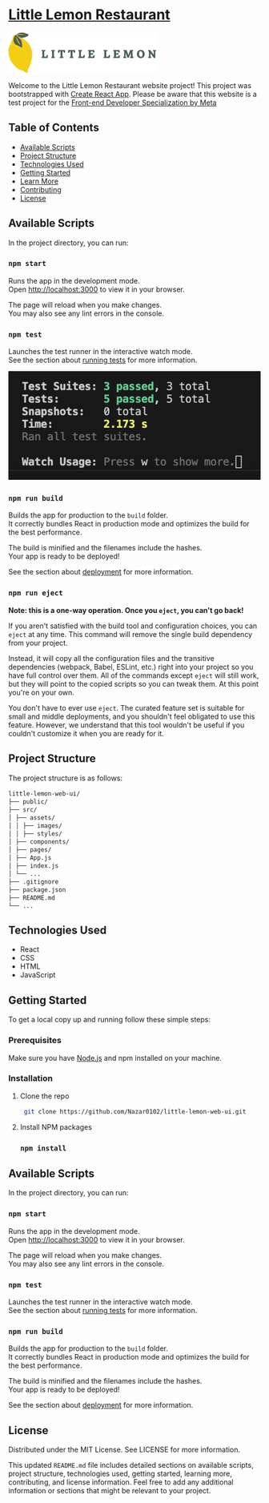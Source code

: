 # [Little Lemon Restaurant](https://nazar0102.github.io/little-lemon-web-ui/)
![alt text](https://github.com/Nazar0102/little-lemon-web-ui/blob/main/src/assets/images/Logo.svg?raw=true)

Welcome to the Little Lemon Restaurant website project! This project was bootstrapped with [Create React App](https://github.com/facebook/create-react-app).
Please be aware that this website is a test project for the [Front-end Developer Specialization by Meta](https://www.coursera.org/professional-certificates/meta-front-end-developer)

## Table of Contents

- [Available Scripts](#available-scripts)
- [Project Structure](#project-structure)
- [Technologies Used](#technologies-used)
- [Getting Started](#getting-started)
- [Learn More](#learn-more)
- [Contributing](#contributing)
- [License](#license)

## Available Scripts

In the project directory, you can run:

### `npm start`

Runs the app in the development mode.\
Open [http://localhost:3000](http://localhost:3000) to view it in your browser.

The page will reload when you make changes.\
You may also see any lint errors in the console.

### `npm test`

Launches the test runner in the interactive watch mode.\
See the section about [running tests](https://facebook.github.io/create-react-app/docs/running-tests) for more information.

![alt text](https://github.com/Nazar0102/little-lemon-web-ui/blob/main/src/assets/images/temp/testing.png?raw=true)


### `npm run build`

Builds the app for production to the `build` folder.\
It correctly bundles React in production mode and optimizes the build for the best performance.

The build is minified and the filenames include the hashes.\
Your app is ready to be deployed!

See the section about [deployment](https://facebook.github.io/create-react-app/docs/deployment) for more information.

### `npm run eject`

**Note: this is a one-way operation. Once you `eject`, you can't go back!**

If you aren't satisfied with the build tool and configuration choices, you can `eject` at any time. This command will remove the single build dependency from your project.

Instead, it will copy all the configuration files and the transitive dependencies (webpack, Babel, ESLint, etc.) right into your project so you have full control over them. All of the commands except `eject` will still work, but they will point to the copied scripts so you can tweak them. At this point you're on your own.

You don't have to ever use `eject`. The curated feature set is suitable for small and middle deployments, and you shouldn't feel obligated to use this feature. However, we understand that this tool wouldn't be useful if you couldn't customize it when you are ready for it.

## Project Structure

The project structure is as follows:

```
little-lemon-web-ui/
├── public/ 
├── src/
│ ├── assets/
│ │ ├── images/
│ │ ├── styles/
│ ├── components/
│ ├── pages/
│ ├── App.js
│ ├── index.js
│ └── ...
├── .gitignore
├── package.json
├── README.md
└── ...
```

## Technologies Used

- React
- CSS
- HTML
- JavaScript

## Getting Started

To get a local copy up and running follow these simple steps:

### Prerequisites

Make sure you have [Node.js](https://nodejs.org/) and npm installed on your machine.

### Installation

1. Clone the repo

   ```sh 
    git clone https://github.com/Nazar0102/little-lemon-web-ui.git

2. Install NPM packages
   ### `npm install`

## Available Scripts

In the project directory, you can run:

### `npm start`

Runs the app in the development mode.\
Open [http://localhost:3000](http://localhost:3000) to view it in your browser.

The page will reload when you make changes.\
You may also see any lint errors in the console.

### `npm test`

Launches the test runner in the interactive watch mode.\
See the section about [running tests](https://facebook.github.io/create-react-app/docs/running-tests) for more information.

### `npm run build`

Builds the app for production to the `build` folder.\
It correctly bundles React in production mode and optimizes the build for the best performance.

The build is minified and the filenames include the hashes.\
Your app is ready to be deployed!

See the section about [deployment](https://facebook.github.io/create-react-app/docs/deployment) for more information.

## License

Distributed under the MIT License. See LICENSE for more information.

This updated `README.md` file includes detailed sections on available scripts, project structure, technologies used, getting started, learning more, contributing, and license information. Feel free to add any additional information or sections that might be relevant to your project.
